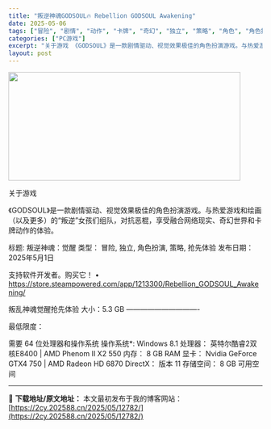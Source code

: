 ```yaml
---
title: "叛逆神魂GODSOUL🔥 Rebellion GODSOUL Awakening"
date: 2025-05-06
tags: ["冒险", "剧情", "动作", "卡牌", "奇幻", "独立", "策略", "角色", "角色扮演", "软件"]
categories: ["PC游戏"]
excerpt: "关于游戏 《GODSOUL》是一款剧情驱动、视觉效果极佳的角色扮演游戏。与热爱游戏和绘画（以及更多）的“叛逆”女孩们组队，对抗恶棍，享受融合网络现实、奇幻世界和卡牌动作的体验。 标题: 叛逆神魂：觉醒 类型： 冒险, 独立, 角色扮演, 策略, 抢先体验 发布日期：2025年5月1日 支持软件开发者&hellip;"
layout: post
---
```


<img class="aligncenter size-full wp-image-12779" src="https://2cy.202588.cn/wp-content/uploads/2025/05/2025050615210128.webp" alt="" width="460" height="215" />

关于游戏

《GODSOUL》是一款剧情驱动、视觉效果极佳的角色扮演游戏。与热爱游戏和绘画（以及更多）的“叛逆”女孩们组队，对抗恶棍，享受融合网络现实、奇幻世界和卡牌动作的体验。

标题: 叛逆神魂：觉醒
类型： 冒险, 独立, 角色扮演, 策略, 抢先体验
发布日期：2025年5月1日

支持软件开发者。购买它！
• https://store.steampowered.com/app/1213300/Rebellion_GODSOUL_Awakening/

叛乱神魂觉醒抢先体验
大小：5.3 GB
——————————-

最低限度：

需要 64 位处理器和操作系统
操作系统*: Windows 8.1
处理器： 英特尔酷睿2双核E8400 | AMD Phenom II X2 550
内存： 8 GB RAM
显卡： Nvidia GeForce GTX4 750 | AMD Radeon HD 6870
DirectX： 版本 11
存储空间： 8 GB 可用空间

---
📖 **下载地址/原文地址：** 本文最初发布于我的博客网站：[https://2cy.202588.cn/2025/05/12782/](https://2cy.202588.cn/2025/05/12782/)

